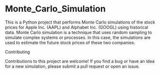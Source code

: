 # Monte_Carlo_Simulation

This is a Python project that performs Monte Carlo simulations of the stock prices for Apple Inc. (AAPL) and Alphabet Inc. (GOOGL) using historical data. Monte Carlo simulation is a technique that uses random sampling to simulate complex systems or processes. In this case, the simulations are used to estimate the future stock prices of these two companies.

Contributing

Contributions to this project are welcome! If you find a bug or have an idea for a new simulation, please submit a pull request or open an issue.
